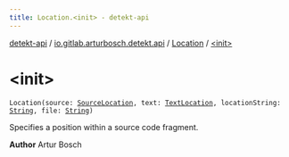 ```yaml
---
title: Location.<init> - detekt-api
---
```


[detekt-api](../../index.html) / [io.gitlab.arturbosch.detekt.api](../index.html) / [Location](index.html) / [&lt;init&gt;](./-init-.html)

# &lt;init&gt;

`Location(source: `[`SourceLocation`](../-source-location/index.html)`, text: `[`TextLocation`](../-text-location/index.html)`, locationString: `[`String`](https://kotlinlang.org/api/latest/jvm/stdlib/kotlin/-string/index.html)`, file: `[`String`](https://kotlinlang.org/api/latest/jvm/stdlib/kotlin/-string/index.html)`)`

Specifies a position within a source code fragment.

**Author**
Artur Bosch

